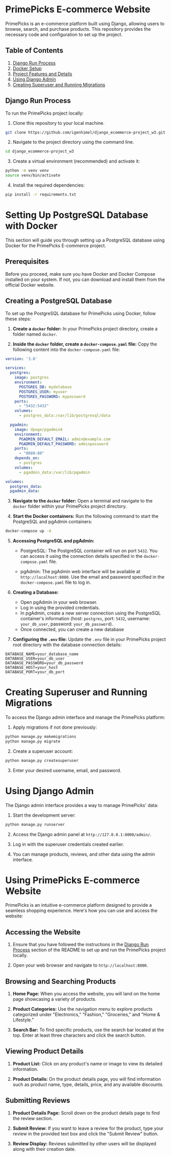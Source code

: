 # PrimePicks E-commerce Website

PrimePicks is an e-commerce platform built using Django, allowing users to browse, search, and purchase products. This repository provides the necessary code and configuration to set up the project.

## Table of Contents
1. [Django Run Process](#django-run-process)
2. [Docker Setup](#docker-setup)
3. [Project Features and Details](#Using-PrimePicks-E-commerce-Website)
4. [Using Django Admin](#using-django-admin)
5. [Creating Superuser and Running Migrations](#creating-superuser-and-running-migrations)

## Django Run Process

To run the PrimePicks project locally:

1. Clone this repository to your local machine.
```bash
git clone https://github.com/igenhimel/django_ecommerce-project_w3.git
```
2. Navigate to the project directory using the command line.
```bash
cd django_ecommerce-project_w3
```
3. Create a virtual environment (recommended) and activate it:

```bash
python -m venv venv
source venv/bin/activate
```

4. Install the required dependencies:

```bash
pip install -r requirements.txt
```

# Setting Up PostgreSQL Database with Docker

This section will guide you through setting up a PostgreSQL database using Docker for the PrimePicks E-commerce project.

## Prerequisites

Before you proceed, make sure you have Docker and Docker Compose installed on your system. If not, you can download and install them from the official Docker website.

## Creating a PostgreSQL Database

To set up the PostgreSQL database for PrimePicks using Docker, follow these steps:

1. **Create a `docker` folder:** In your PrimePicks project directory, create a folder named `docker`.

2. **Inside the `docker` folder, create a `docker-compose.yaml` file:** Copy the following content into the `docker-compose.yaml` file:

```yaml
version: '3.8'

services:
  postgres:
    image: postgres
    environment:
      POSTGRES_DB: mydatabase
      POSTGRES_USER: myuser
      POSTGRES_PASSWORD: mypassword
    ports:
      - "5432:5432"
    volumes:
      - postgres_data:/var/lib/postgresql/data

  pgadmin:
    image: dpage/pgadmin4
    environment:
      PGADMIN_DEFAULT_EMAIL: admin@example.com
      PGADMIN_DEFAULT_PASSWORD: adminpassword
    ports:
      - "8080:80"
    depends_on:
      - postgres
    volumes:
      - pgadmin_data:/var/lib/pgadmin

volumes:
  postgres_data:
  pgadmin_data:
```

3. **Navigate to the `docker` folder:** Open a terminal and navigate to the `docker` folder within your PrimePicks project directory.

4. **Start the Docker containers:** Run the following command to start the PostgreSQL and pgAdmin containers:

```bash
docker-compose up -d
```

5. **Accessing PostgreSQL and pgAdmin:**

   - PostgreSQL: The PostgreSQL container will run on port `5432`. You can access it using the connection details specified in the `docker-compose.yaml` file.

   - pgAdmin: The pgAdmin web interface will be available at `http://localhost:8080`. Use the email and password specified in the `docker-compose.yaml` file to log in.

6. **Creating a Database:**

   - Open pgAdmin in your web browser.
   - Log in using the provided credentials.
   - In pgAdmin, create a new server connection using the PostgreSQL container's information (host: `postgres`, port: `5432`, username: `your_db_user`, password: `your_db_password`).
   - Once connected, you can create a new database

7. **Configuring the `.env` file:** Update the `.env` file in your PrimePicks project root directory with the database connection details:

```dotenv
DATABASE_NAME=your_database_name
DATABASE_USER=your_db_user
DATABASE_PASSWORD=your_db_password
DATABASE_HOST=your_host
DATABASE_PORT=your_db_port
```


# Creating Superuser and Running Migrations

To access the Django admin interface and manage the PrimePicks platform:

1. Apply migrations if not done previously:

```bash
python manage.py makemigrations
python manage.py migrate
```


2. Create a superuser account:

```bash
python manage.py createsuperuser
```

3. Enter your desired username, email, and password.


# Using Django Admin

The Django admin interface provides a way to manage PrimePicks' data:

1. Start the development server:

```bash
python manage.py runserver
```

2. Access the Django admin panel at `http://127.0.0.1:8000/admin/`.

3. Log in with the superuser credentials created earlier.

4. You can manage products, reviews, and other data using the admin interface.


# Using PrimePicks E-commerce Website

PrimePicks is an intuitive e-commerce platform designed to provide a seamless shopping experience. Here's how you can use and access the website:

## Accessing the Website

1. Ensure that you have followed the instructions in the [Django Run Process](#django-run-process) section of the README to set up and run the PrimePicks project locally.

2. Open your web browser and navigate to `http://localhost:8000`.

## Browsing and Searching Products

1. **Home Page:** When you access the website, you will land on the home page showcasing a variety of products.

2. **Product Categories:** Use the navigation menu to explore products categorized under "Electronics," "Fashion," "Groceries," and "Home & Lifestyle."

3. **Search Bar:** To find specific products, use the search bar located at the top. Enter at least three characters and click the search button.

## Viewing Product Details

1. **Product List:** Click on any product's name or image to view its detailed information.

2. **Product Details:** On the product details page, you will find information such as product name, type, details, price, and any available discounts.


## Submitting Reviews

1. **Product Details Page:** Scroll down on the product details page to find the review section.

2. **Submit Review:** If you want to leave a review for the product, type your review in the provided text box and click the "Submit Review" button.

3. **Review Display:** Reviews submitted by other users will be displayed along with their creation date.

